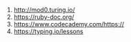 1. http://mod0.turing.io/
1. https://ruby-doc.org/
1. https://www.codecademy.com/https://
1. https://typing.io/lessons
